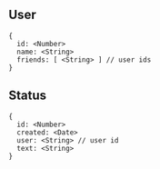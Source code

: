 User
------

```
{
  id: <Number>
  name: <String>
  friends: [ <String> ] // user ids
}
```

Status
---------

```
{
  id: <Number>
  created: <Date>
  user: <String> // user id
  text: <String>
}
```